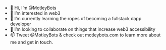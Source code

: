 - 👋 Hi, I’m @MotleyBots
- 👀 I’m interested in web3
- 🌱 I’m currently learning the ropes of becoming a fullstack dapp developer
- 💞️ I’m looking to collaborate on things that increase web3 accessibility
- 📫 Tweet @MotleyBots & check out motleybots.com to learn more about me and get in touch.
